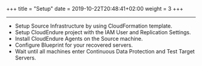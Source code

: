 +++
title = "Setup"
date = 2019-10-22T20:48:41+02:00
weight = 3
+++

-----------------

- Setup Source Infrastructure by using CloudFormation template.
- Setup CloudEndure project with the IAM User and Replication Settings.
- Install CloudEndure Agents on the Source machine.
- Configure Blueprint for your recovered servers.
- Wait until all machines enter Continuous Data Protection and Test Target Servers.